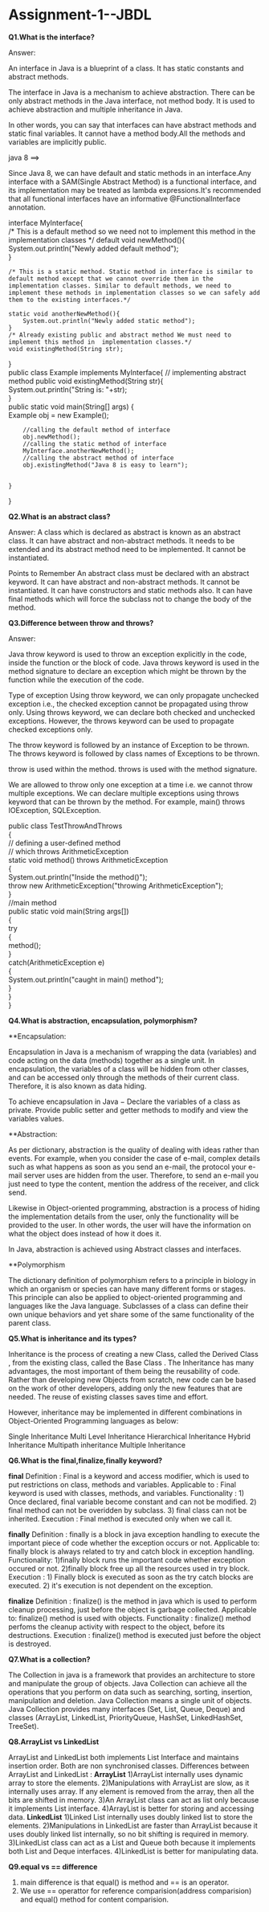 # Assignment-1--JBDL

**********************************Q1.What is the interface?**********************************

Answer:

An interface in Java is a blueprint of a class. It has static constants and abstract methods.

The interface in Java is a mechanism to achieve abstraction. There can be only abstract methods in the Java interface, not method body. It is used to achieve abstraction and multiple inheritance in Java.

In other words, you can say that interfaces can have abstract methods and static final variables. It cannot have a method body.All the methods and variables are implicitly public.

java 8 ==>

Since Java 8, we can have default and static methods in an interface.Any interface with a SAM(Single Abstract Method) is a functional interface, and its implementation may be treated as lambda expressions.It's recommended that all functional interfaces have an informative @FunctionalInterface annotation.

interface MyInterface{  
    /* This is a default method so we need not to implement this method in the implementation classes  */
    default void newMethod(){  
        System.out.println("Newly added default method");  
    }  
    
    /* This is a static method. Static method in interface is similar to default method except that we cannot override them in the implementation classes. Similar to default methods, we need to implement these methods in implementation classes so we can safely add them to the existing interfaces.*/
	
    static void anotherNewMethod(){
    	System.out.println("Newly added static method");
    }
    /* Already existing public and abstract method We must need to implement this method in  implementation classes.*/
    void existingMethod(String str);  
}  
public class Example implements MyInterface{ 
	// implementing abstract method
    public void existingMethod(String str){           
        System.out.println("String is: "+str);  
    }  
    public static void main(String[] args) {  
    	Example obj = new Example();
    	
    	//calling the default method of interface
        obj.newMethod();     
        //calling the static method of interface
        MyInterface.anotherNewMethod();
        //calling the abstract method of interface
        obj.existingMethod("Java 8 is easy to learn"); 
        
  
    }  
}

**********************************Q2.What is an abstract class?**********************************

Answer:
A class which is declared as abstract is known as an abstract class. It can have abstract and non-abstract methods. It needs to be extended and its abstract method need to be implemented. It cannot be instantiated.

Points to Remember
An abstract class must be declared with an abstract keyword.
It can have abstract and non-abstract methods.
It cannot be instantiated.
It can have constructors and static methods also.
It can have final methods which will force the subclass not to change the body of the method.

**********************************Q3.Difference between throw and throws?**********************************

Answer:

Java throw keyword is used to throw an exception explicitly in the code, inside the function or the block of code.
Java throws keyword is used in the method signature to declare an exception which might be thrown by the function while the execution of the code.

Type of exception Using throw keyword, we can only propagate unchecked exception i.e., the checked exception cannot be propagated using throw only.
Using throws keyword, we can declare both checked and unchecked exceptions. However, the throws keyword can be used to propagate checked exceptions only.

The throw keyword is followed by an instance of Exception to be thrown.
The throws keyword is followed by class names of Exceptions to be thrown.

throw is used within the method.
throws is used with the method signature.

We are allowed to throw only one exception at a time i.e. we cannot throw multiple exceptions.
We can declare multiple exceptions using throws keyword that can be thrown by the method. For example, main() throws IOException, SQLException.

public class TestThrowAndThrows  
{  
    // defining a user-defined method  
    // which throws ArithmeticException  
    static void method() throws ArithmeticException  
    {  
        System.out.println("Inside the method()");  
        throw new ArithmeticException("throwing ArithmeticException");  
    }  
    //main method  
    public static void main(String args[])  
    {  
        try  
        {  
            method();  
        }  
        catch(ArithmeticException e)  
        {  
            System.out.println("caught in main() method");  
        }  
    }  
}

**********************************Q4.What is abstraction, encapsulation, polymorphism?**********************************

**Encapsulation:

Encapsulation in Java is a mechanism of wrapping the data (variables) and code acting on the data (methods) together as a single unit. In encapsulation, the variables of a class will be hidden from other classes, and can be accessed only through the methods of their current class. Therefore, it is also known as data hiding.

To achieve encapsulation in Java −
Declare the variables of a class as private.
Provide public setter and getter methods to modify and view the variables values.

**Abstraction:

As per dictionary, abstraction is the quality of dealing with ideas rather than events. For example, when you consider the case of e-mail, complex details such as what happens as soon as you send an e-mail, the protocol your e-mail server uses are hidden from the user. Therefore, to send an e-mail you just need to type the content, mention the address of the receiver, and click send.

Likewise in Object-oriented programming, abstraction is a process of hiding the implementation details from the user, only the functionality will be provided to the user. In other words, the user will have the information on what the object does instead of how it does it.

In Java, abstraction is achieved using Abstract classes and interfaces.

**Polymorphism

The dictionary definition of polymorphism refers to a principle in biology in which an organism or species can have many different forms or stages. This principle can also be applied to object-oriented programming and languages like the Java language. Subclasses of a class can define their own unique behaviors and yet share some of the same functionality of the parent class.

**********************************Q5.What is inheritance and its types?**********************************

Inheritance is the process of creating a new Class, called the Derived Class , from the existing class, called the Base Class . The Inheritance has many advantages, the most important of them being the reusability of code. Rather than developing new Objects from scratch, new code can be based on the work of other developers, adding only the new features that are needed. The reuse of existing classes saves time and effort.

However, inheritance may be implemented in different combinations in Object-Oriented Programming languages as below:

Single Inheritance
Multi Level Inheritance
Hierarchical Inheritance
Hybrid Inheritance
Multipath inheritance
Multiple Inheritance

**********************************Q6.What is the final,finalize,finally keyword?**********************************

**final**
            Definition : Final is a keyword and access modifier, which is used to put restrictions on class, methods and variables.
            Applicable to : Final keyword is used with classes, methods, and variables.
            Functionality : 1) Once declared, final variable become constant and can not be modified.
                            2) final method can not be overidden by subclass.
                            3) final class can not be inherited.
            Execution : Final method is executed only when we call it.

**finally**
            Definition : finally is a block in java exception handling to execute the important piece of code whether
                        the exception occurs or not.
            Applicable to: finally block is always related to try and catch block in exception handling.
            Functionality: 1)finally block runs the important code whether exception occured or not.
                           2)finally block free up all the resources used in try block.
            Execution : 1) Finally block is executed as soon as the try catch blocks are executed.
                        2) it's execution is not dependent on the exception.
          
**finalize**
            Definition : finalize() is the method in java which is used to perform cleanup processing, just before the object is garbage collected.
            Applicable to: finalize() method is used with objects.
            Functionality : finalize() method perfoms the cleanup activity with respect to the object, before its destructions.
            Execution : finalize() method is executed just before the object is destroyed.
            
**********************************Q7.What is a collection?**********************************

 The Collection in java is a framework that provides an architecture to store and manipulate the group of objects.
            Java Collection can achieve all the operations that you perform on data such as searching, sorting, insertion, manipulation and deletion.
            Java Collection means a single unit of objects.
            Java Collection provides many interfaces (Set, List, Queue, Deque) and classes (ArrayList, LinkedList, PriorityQueue, HashSet, LinkedHashSet, TreeSet).

**********************************Q8.ArrayList vs LinkedList**********************************

ArrayList and LinkedList both implements List Interface and maintains insertion order. Both are non synchronised classes.
            Differences between ArrayList and LinkedList :
            **ArrayList**
            1)ArrayList internally uses dynamic array to store the elements.
            2)Manipulations with ArrayList are slow, as it internally uses array. If any element is removed from the array, then all the bits are shifted in memory.
            3)An ArrayList class can act as list only because it implements List interface.
            4)ArrayList is better for storing and accessing data.
            **LinkedList**
            1)Linked List internally uses doubly linked list to store the elements.
            2)Manipulations in LinkedList are faster than ArrayList because it uses doubly linked list internally, so no bit shifting is required in memory.
            3)LinkedList class can act as a List and Queue both because it implements both List and Deque interfaces.
            4)LinkedList is better for manipulating data.
            
 **********************************Q9.equal vs == difference**********************************
 
 1) main difference is that equal() is method and == is an operator.
 2) We use == operattor for reference comparision(address comparision) and equal() method for content comparision.










